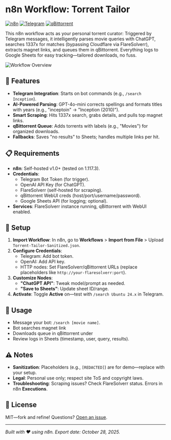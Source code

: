 # n8n Workflow: Torrent Tailor

[![n8n](https://img.shields.io/badge/n8n-workflow-blueviolet?style=flat&logo=n8n&logoColor=white)](https://n8n.io/) [![Telegram](https://img.shields.io/badge/Telegram-Bot-blue?style=flat&logo=telegram&logoColor=white)](https://telegram.org/) [![qBittorrent](https://img.shields.io/badge/qBittorrent-Download-orange?style=flat&logo=qBittorrent&logoColor=white)](https://www.qbittorrent.org/)

This n8n workflow acts as your personal torrent curator: Triggered by Telegram messages, it intelligently parses movie queries with ChatGPT, searches 1337x for matches (bypassing Cloudflare via FlareSolverr), extracts magnet links, and queues them in qBittorrent. Everything logs to Google Sheets for easy tracking—tailored downloads, no fuss.

![Workflow Overview](workflow-screenshot.png)  


## 🚀 Features
- **Telegram Integration**: Starts on bot commands (e.g., `/search Inception`).
- **AI-Powered Parsing**: GPT-4o-mini corrects spellings and formats titles with years (e.g., "inceptoin" → "Inception (2010)").
- **Smart Scraping**: Hits 1337x search, grabs details, and pulls top magnet links.
- **qBittorrent Queue**: Adds torrents with labels (e.g., "Movies") for organized downloads.
- **Fallbacks**: Saves "no results" to Sheets; handles multiple links per hit.

## 📋 Requirements
- **n8n**: Self-hosted v1.0+ (tested on 1.117.3).
- **Credentials**:
  - Telegram Bot Token (for trigger).
  - OpenAI API Key (for ChatGPT).
  - FlareSolverr (self-hosted for scraping).
  - qBittorrent WebUI creds (host/port/username/password).
  - Google Sheets API (for logging; optional).
- **Services**: FlareSolverr instance running, qBittorrent with WebUI enabled.

## 🔧 Setup
1. **Import Workflow**: In n8n, go to **Workflows** > **Import from File** > Upload `Torrent-Tailor-Sanitized.json`.
2. **Configure Credentials**: 
   - Telegram: Add bot token.
   - OpenAI: Add API key.
   - HTTP nodes: Set FlareSolverr/qBittorrent URLs (replace placeholders like `http://your-flaresolverr:port`).
3. **Customize Nodes**:
   - **"ChatGPT API"**: Tweak model/prompt as needed.
   - **"Save to Sheets"**: Update sheet ID/range.
4. **Activate**: Toggle **Active** on—test with `/search Ubuntu 24.x` in Telegram.

## 📱 Usage
- Message your bot: `/search [movie name]`.
- Bot searches magnet link
- Downloads queue in qBittorrent under
- Review logs in Sheets (timestamp, user, query, results).

## ⚠️ Notes
- **Sanitization**: Placeholders (e.g., `[REDACTED]`) are for demo—replace with your setup.
- **Legal**: Personal use only; respect site ToS and copyright laws.
- **Troubleshooting**: Scraping issues? Check FlareSolverr status. Errors in n8n **Executions**.

## 📄 License
MIT—fork and refine! Questions? [Open an issue](https://github.com/yourusername/torrent-tailor/issues).

---

*Built with ❤️ using n8n. Export date: October 28, 2025.*
